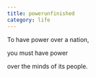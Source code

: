 ```yaml
---
title: powerunfinished
category: life
---
```


﻿To have power over a nation,  
you must have power   
over the minds of its people.  
